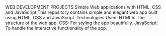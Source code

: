 WEB DEVELOPMENT PROJECTS
Simple Web applications with HTML, CSS and JavaScript
This repository contains simple and elegant web app built using HTML, CSS and JavaScript.
Technologies Used:
HTML5: The structure of the web app.
CSS: For styling the app beautifully.
JavaScript: To handle the interactive functionality of the app.
